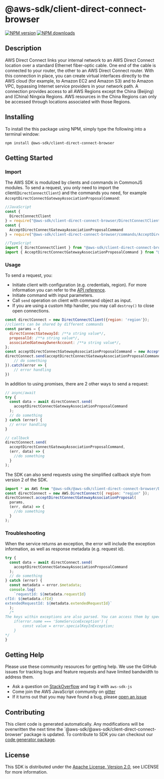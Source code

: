# @aws-sdk/client-direct-connect-browser

[![NPM version](https://img.shields.io/npm/v/@aws-sdk/client-direct-connect-browser/preview.svg)](https://www.npmjs.com/package/@aws-sdk/client-direct-connect-browser)
[![NPM downloads](https://img.shields.io/npm/dm/@aws-sdk/client-direct-connect-browser.svg)](https://www.npmjs.com/package/@aws-sdk/client-direct-connect-browser)

## Description

<p>AWS Direct Connect links your internal network to an AWS Direct Connect location over a standard Ethernet fiber-optic cable. One end of the cable is connected to your router, the other to an AWS Direct Connect router. With this connection in place, you can create virtual interfaces directly to the AWS cloud (for example, to Amazon EC2 and Amazon S3) and to Amazon VPC, bypassing Internet service providers in your network path. A connection provides access to all AWS Regions except the China (Beijing) and (China) Ningxia Regions. AWS resources in the China Regions can only be accessed through locations associated with those Regions.</p>

## Installing

To install the this package using NPM, simply type the following into a terminal window:

```
npm install @aws-sdk/client-direct-connect-browser
```

## Getting Started

### Import

The AWS SDK is modulized by clients and commands in CommonJS modules. To send a request, you only need to import the client(`DirectConnectClient`) and the commands you need, for example `AcceptDirectConnectGatewayAssociationProposalCommand`:

```javascript
//JavaScript
const {
  DirectConnectClient
} = require("@aws-sdk/client-direct-connect-browser/DirectConnectClient");
const {
  AcceptDirectConnectGatewayAssociationProposalCommand
} = require("@aws-sdk/client-direct-connect-browser/commands/AcceptDirectConnectGatewayAssociationProposalCommand");
```

```javascript
//TypeScript
import { DirectConnectClient } from "@aws-sdk/client-direct-connect-browser/DirectConnectClient";
import { AcceptDirectConnectGatewayAssociationProposalCommand } from "@aws-sdk/client-direct-connect-browser/commands/AcceptDirectConnectGatewayAssociationProposalCommand";
```

### Usage

To send a request, you:

- Initiate client with configuration (e.g. credentials, region). For more information you can refer to the [API reference][].
- Initiate command with input parameters.
- Call `send` operation on client with command object as input.
- If you are using a custom http handler, you may call `destroy()` to close open connections.

```javascript
const directConnect = new DirectConnectClient({region: 'region'});
//clients can be shared by different commands
const params = {
  directConnectGatewayId: /**a string value*/,
  proposalId: /**a string value*/,
  associatedGatewayOwnerAccount: /**a string value*/,
};
const acceptDirectConnectGatewayAssociationProposalCommand = new AcceptDirectConnectGatewayAssociationProposalCommand(params);
directConnect.send(acceptDirectConnectGatewayAssociationProposalCommand).then(data => {
    // do something
}).catch(error => {
    // error handling
})
```

In addition to using promises, there are 2 other ways to send a request:

```javascript
// async/await
try {
  const data = await directConnect.send(
    acceptDirectConnectGatewayAssociationProposalCommand
  );
  // do something
} catch (error) {
  // error handling
}
```

```javascript
// callback
directConnect.send(
  acceptDirectConnectGatewayAssociationProposalCommand,
  (err, data) => {
    //do something
  }
);
```

The SDK can also send requests using the simplified callback style from version 2 of the SDK.

```javascript
import * as AWS from "@aws-sdk/@aws-sdk/client-direct-connect-browser/DirectConnect";
const directConnect = new AWS.DirectConnect({ region: "region" });
directConnect.acceptDirectConnectGatewayAssociationProposal(
  params,
  (err, data) => {
    //do something
  }
);
```

### Troubleshooting

When the service returns an exception, the error will include the exception information, as well as response metadata (e.g. request id).

```javascript
try {
  const data = await directConnect.send(
    acceptDirectConnectGatewayAssociationProposalCommand
  );
  // do something
} catch (error) {
  const metadata = error.$metadata;
  console.log(
    `requestId: ${metadata.requestId}
cfId: ${metadata.cfId}
extendedRequestId: ${metadata.extendedRequestId}`
  );
  /*
The keys within exceptions are also parsed. You can access them by specifying exception names:
    if(error.name === 'SomeServiceException') {
        const value = error.specialKeyInException;
    }
*/
}
```

## Getting Help

Please use these community resources for getting help. We use the GitHub issues for tracking bugs and feature requests and have limited bandwidth to address them.

- Ask a question on [StackOverflow](https://stackoverflow.com/questions/tagged/aws-sdk-js) and tag it with `aws-sdk-js`
- Come join the AWS JavaScript community on [gitter](https://gitter.im/aws/aws-sdk-js-v3)
- If it turns out that you may have found a bug, please [open an issue](https://github.com/aws/aws-sdk-js-v3/issues)

## Contributing

This client code is generated automatically. Any modifications will be overwritten the next time the `@aws-sdk/@aws-sdk/client-direct-connect-browser' package is updated. To contribute to SDK you can checkout our [code generator package][].

## License

This SDK is distributed under the
[Apache License, Version 2.0](http://www.apache.org/licenses/LICENSE-2.0),
see LICENSE for more information.

[code generator package]: https://github.com/aws/aws-sdk-js-v3/tree/master/packages/service-types-generator
[api reference]: https://docs.aws.amazon.com/AWSJavaScriptSDK/latest/

